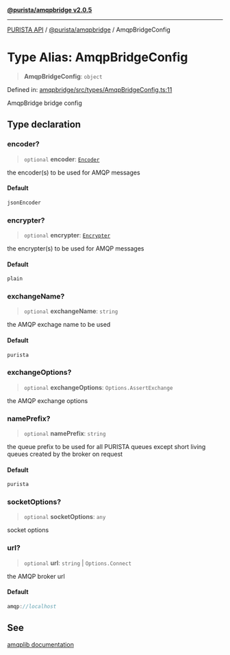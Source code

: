[**@purista/amqpbridge v2.0.5**](../README.md)

***

[PURISTA API](../../../packages.md) / [@purista/amqpbridge](../README.md) / AmqpBridgeConfig

# Type Alias: AmqpBridgeConfig

> **AmqpBridgeConfig**: `object`

Defined in: [amqpbridge/src/types/AmqpBridgeConfig.ts:11](https://github.com/puristajs/purista/blob/master/packages/amqpbridge/src/types/AmqpBridgeConfig.ts#L11)

AmqpBridge bridge config

## Type declaration

### encoder?

> `optional` **encoder**: [`Encoder`](Encoder.md)

the encoder(s) to be used for AMQP messages

#### Default

```ts
jsonEncoder
```

### encrypter?

> `optional` **encrypter**: [`Encrypter`](Encrypter.md)

the encrypter(s) to be used for AMQP messages

#### Default

```ts
plain
```

### exchangeName?

> `optional` **exchangeName**: `string`

the AMQP exchage name to be used

#### Default

```ts
purista
```

### exchangeOptions?

> `optional` **exchangeOptions**: `Options.AssertExchange`

the AMQP exchange options

### namePrefix?

> `optional` **namePrefix**: `string`

the queue prefix to be used for all PURISTA queues except short living queues created by the broker on request

#### Default

```ts
purista
```

### socketOptions?

> `optional` **socketOptions**: `any`

socket options

### url?

> `optional` **url**: `string` \| `Options.Connect`

the AMQP broker url

#### Default

```ts
amqp://localhost
```

## See

[amqplib documentation](https://amqp-node.github.io/amqplib/)
